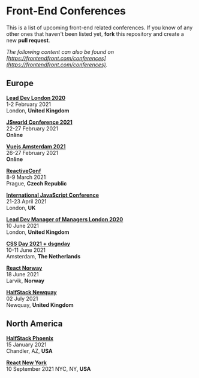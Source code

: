 # Front-End Conferences

This is a list of upcoming front-end related conferences. If you know of any other ones that haven't been listed yet, **fork** this repository and create a new **pull request**.

*The following content can also be found on [https://frontendfront.com/conferences](https://frontendfront.com/conferences).*

## Europe

[**Lead Dev London 2020**](https://london2020.theleaddeveloper.com/)  
1-2 February 2021  
London, **United Kingdom**

[**JSworld Conference 2021**](https://www.jsworldconference.com)  
22-27 February 2021  
**Online**

[**Vuejs Amsterdam 2021**](https://vuejs.amsterdam/)  
26-27 February 2021  
**Online**

[**ReactiveConf**](https://reactiveconf.com/)  
8-9 March 2021  
Prague, **Czech Republic**

[**International JavaScript Conference**](https://javascript-conference.com/london/)  
21-23 April 2021  
London, **UK**  

[**Lead Dev Manager of Managers London 2020**](https://managerofmanagerslondon2020.theleaddeveloper.com/)  
10 June 2021  
London, **United Kingdom**

[**CSS Day 2021 + dsgnday**](https://cssday.nl/)  
10-11 June 2021  
Amsterdam, **The Netherlands**

[**React Norway**](https://reactnorway.com/)  
18 June 2021  
Larvik, **Norway**

[**HalfStack Newquay**](https://www.halfstackconf.com/newquay/)  
02 July 2021  
Newquay, **United Kingdom**

## North America

[**HalfStack Phoenix**](https://www.halfstackconf.com/phoenix/)  
15 January 2021  
Chandler, AZ, **USA**

[**React New York**](https://reactnewyork.com/)  
10 September 2021
NYC, NY, **USA**